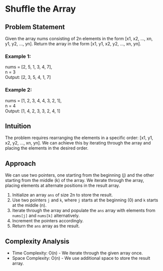 # Shuffle the Array

## Problem Statement

Given the array nums consisting of 2n elements in the form [x1, x2, ..., xn, y1, y2, ..., yn]. Return the array in the form [x1, y1, x2, y2, ..., xn, yn].

### Example 1:
nums = [2, 5, 1, 3, 4, 7],  <br>
n = 3<br>
Output:
[2, 3, 5, 4, 1, 7]

### Example 2:
nums = [1, 2, 3, 4, 4, 3, 2, 1],
<br>
n = 4
  <br>
Output:
[1, 4, 2, 3, 3, 2, 4, 1]


## Intuition

The problem requires rearranging the elements in a specific order: [x1, y1, x2, y2, ..., xn, yn]. We can achieve this by iterating through the array and placing the elements in the desired order.

## Approach

We can use two pointers, one starting from the beginning (j) and the other starting from the middle (k) of the array. We iterate through the array, placing elements at alternate positions in the result array.

1. Initialize an array `ans` of size 2n to store the result.
2. Use two pointers `j` and `k`, where `j` starts at the beginning (0) and `k` starts at the middle (n).
3. Iterate through the array and populate the `ans` array with elements from `nums[j]` and `nums[k]` alternatively.
4. Increment the pointers accordingly.
5. Return the `ans` array as the result.

## Complexity Analysis

- Time Complexity: O(n) - We iterate through the given array once.
- Space Complexity: O(n) - We use additional space to store the result array.
